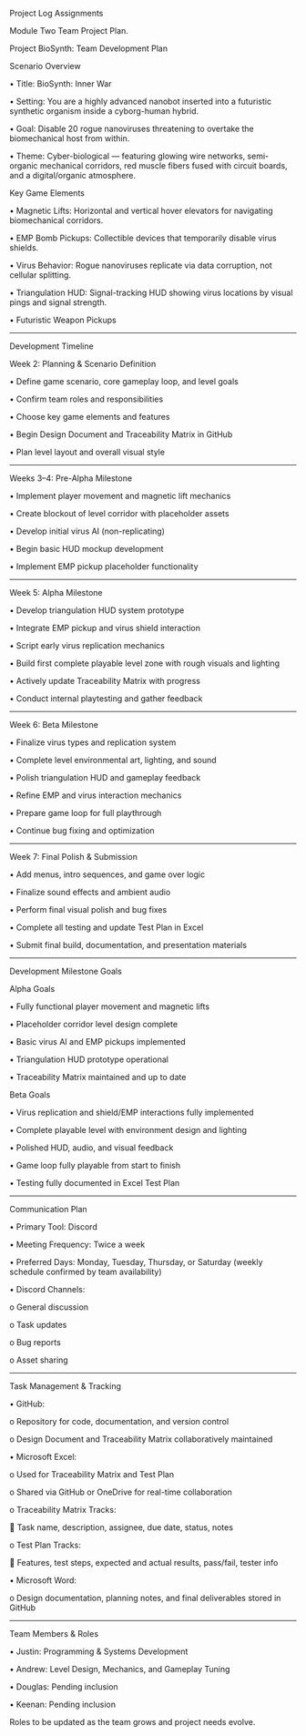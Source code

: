 Project Log Assignments

Module Two Team Project Plan.

Project BioSynth: Team Development Plan

Scenario Overview

•	Title: BioSynth: Inner War

•	Setting: You are a highly advanced nanobot inserted into a futuristic synthetic organism inside a cyborg-human hybrid.

•	Goal: Disable 20 rogue nanoviruses threatening to overtake the biomechanical host from within.

•	Theme: Cyber-biological — featuring glowing wire networks, semi-organic mechanical corridors, red muscle fibers fused with circuit boards, and a digital/organic atmosphere.

Key Game Elements

•	Magnetic Lifts: Horizontal and vertical hover elevators for navigating biomechanical corridors.

•	EMP Bomb Pickups: Collectible devices that temporarily disable virus shields.

•	Virus Behavior: Rogue nanoviruses replicate via data corruption, not cellular splitting.

•	Triangulation HUD: Signal-tracking HUD showing virus locations by visual pings and signal strength.

•	Futuristic Weapon Pickups

________________________________________
Development Timeline

Week 2: Planning & Scenario Definition

•	Define game scenario, core gameplay loop, and level goals

•	Confirm team roles and responsibilities

•	Choose key game elements and features

•	Begin Design Document and Traceability Matrix in GitHub

•	Plan level layout and overall visual style

________________________________________
Weeks 3–4: Pre-Alpha Milestone

•	Implement player movement and magnetic lift mechanics

•	Create blockout of level corridor with placeholder assets

•	Develop initial virus AI (non-replicating)

•	Begin basic HUD mockup development

•	Implement EMP pickup placeholder functionality

________________________________________
Week 5: Alpha Milestone

•	Develop triangulation HUD system prototype

•	Integrate EMP pickup and virus shield interaction

•	Script early virus replication mechanics

•	Build first complete playable level zone with rough visuals and lighting

•	Actively update Traceability Matrix with progress

•	Conduct internal playtesting and gather feedback

________________________________________
Week 6: Beta Milestone

•	Finalize virus types and replication system

•	Complete level environmental art, lighting, and sound

•	Polish triangulation HUD and gameplay feedback

•	Refine EMP and virus interaction mechanics

•	Prepare game loop for full playthrough

•	Continue bug fixing and optimization

________________________________________
Week 7: Final Polish & Submission

•	Add menus, intro sequences, and game over logic

•	Finalize sound effects and ambient audio

•	Perform final visual polish and bug fixes

•	Complete all testing and update Test Plan in Excel

•	Submit final build, documentation, and presentation materials

________________________________________
Development Milestone Goals

Alpha Goals

•	Fully functional player movement and magnetic lifts

•	Placeholder corridor level design complete

•	Basic virus AI and EMP pickups implemented

•	Triangulation HUD prototype operational

•	Traceability Matrix maintained and up to date

Beta Goals

•	Virus replication and shield/EMP interactions fully implemented

•	Complete playable level with environment design and lighting

•	Polished HUD, audio, and visual feedback

•	Game loop fully playable from start to finish

•	Testing fully documented in Excel Test Plan

________________________________________
Communication Plan

•	Primary Tool: Discord

•	Meeting Frequency: Twice a week

•	Preferred Days: Monday, Tuesday, Thursday, or Saturday (weekly schedule confirmed by team availability)

•	Discord Channels:

o	General discussion

o	Task updates

o	Bug reports

o	Asset sharing

________________________________________
Task Management & Tracking

•	GitHub:

o	Repository for code, documentation, and version control

o	Design Document and Traceability Matrix collaboratively maintained

•	Microsoft Excel:

o	Used for Traceability Matrix and Test Plan

o	Shared via GitHub or OneDrive for real-time collaboration

o	Traceability Matrix Tracks:

	Task name, description, assignee, due date, status, notes

o	Test Plan Tracks:

	Features, test steps, expected and actual results, pass/fail, tester info

•	Microsoft Word:

o	Design documentation, planning notes, and final deliverables stored in GitHub

________________________________________
Team Members & Roles

•	Justin: Programming & Systems Development

•	Andrew: Level Design, Mechanics, and Gameplay Tuning

•	Douglas: Pending inclusion

•	Keenan: Pending inclusion

Roles to be updated as the team grows and project needs evolve.


